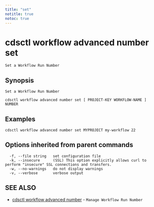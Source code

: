 ```yaml
---
title: "set"
notitle: true
notoc: true
---
```

# cdsctl workflow advanced number set

`Set a Workflow Run Number`

## Synopsis

`Set a Workflow Run Number`

```
cdsctl workflow advanced number set [ PROJECT-KEY WORKFLOW-NAME ] NUMBER
```

## Examples

```
cdsctl workflow advanced number set MYPROJECT my-workflow 22
```

## Options inherited from parent commands

```
  -f, --file string   set configuration file
  -k, --insecure      (SSL) This option explicitly allows curl to perform "insecure" SSL connections and transfers.
  -w, --no-warnings   do not display warnings
  -v, --verbose       verbose output
```

## SEE ALSO

* [cdsctl workflow advanced number](/docs/components/cdsctl/workflow/advanced/number/)	 - `Manage Workflow Run Number`

